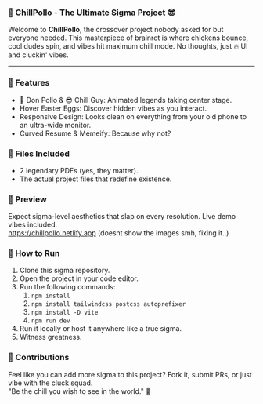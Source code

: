 

### 🐔 ChillPollo - The Ultimate Sigma Project 😎
Welcome to **ChillPollo**, the crossover project nobody asked for but everyone needed. This masterpiece of brainrot is where chickens bounce, cool dudes spin, and vibes hit maximum chill mode. No thoughts, just 🔥 UI and cluckin' vibes.

<hr>

### 🌟 Features
- 🐔 Don Pollo & 😎 Chill Guy: Animated legends taking center stage.
- Hover Easter Eggs: Discover hidden vibes as you interact.
- Responsive Design: Looks clean on everything from your old phone to an ultra-wide monitor.
- Curved Resume & Memeify: Because why not?


### 📂 Files Included
- 2 legendary PDFs (yes, they matter).
- The actual project files that redefine existence.


### 📸 Preview
Expect sigma-level aesthetics that slap on every resolution. Live demo vibes included. <br>
https://chillpollo.netlify.app (doesnt show the images smh, fixing it..)

### 🚀 How to Run
1) Clone this sigma repository.
2) Open the project in your code editor.
3) Run the following commands: <br>
   1) `npm install`
   2) `npm install tailwindcss postcss autoprefixer`
   3) `npm install -D vite`
   4) `npm run dev`
4) Run it locally or host it anywhere like a true sigma.
5) Witness greatness.

### 🤝 Contributions
Feel like you can add more sigma to this project? Fork it, submit PRs, or just vibe with the cluck squad.
<br>
"Be the chill you wish to see in the world." 🐔
